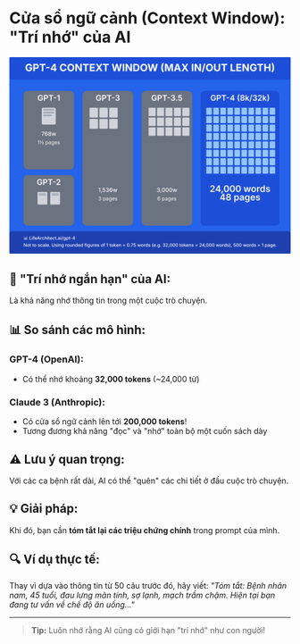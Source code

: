 # Cửa sổ ngữ cảnh (Context Window): "Trí nhớ" của AI

![Context Window Comparison](../../images/chapter-2/2.9-context-window-comparison.svg)

## 🧠 **"Trí nhớ ngắn hạn" của AI:**
Là khả năng nhớ thông tin trong một cuộc trò chuyện.

## 📊 **So sánh các mô hình:**

### **GPT-4 (OpenAI):**
- Có thể nhớ khoảng **32,000 tokens** (~24,000 từ)

### **Claude 3 (Anthropic):**
- Có cửa sổ ngữ cảnh lên tới **200,000 tokens**!
- Tương đương khả năng "đọc" và "nhớ" toàn bộ một cuốn sách dày

## ⚠️ **Lưu ý quan trọng:**
Với các ca bệnh rất dài, AI có thể "quên" các chi tiết ở đầu cuộc trò chuyện.

## 💡 **Giải pháp:**
Khi đó, bạn cần **tóm tắt lại các triệu chứng chính** trong prompt của mình.

## 🔍 **Ví dụ thực tế:**
Thay vì dựa vào thông tin từ 50 câu trước đó, hãy viết:
*"Tóm tắt: Bệnh nhân nam, 45 tuổi, đau lưng mãn tính, sợ lạnh, mạch trầm chậm. Hiện tại bạn đang tư vấn về chế độ ăn uống..."*

---

> **Tip:** Luôn nhớ rằng AI cũng có giới hạn "trí nhớ" như con người!